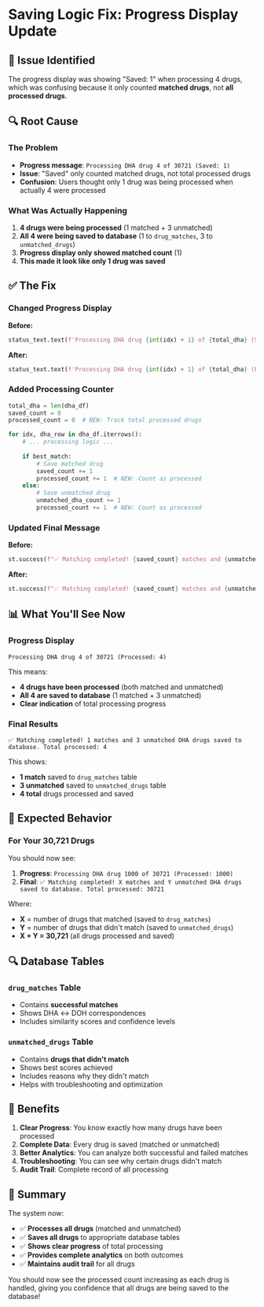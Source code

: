 # Saving Logic Fix: Progress Display Update

## 🚨 Issue Identified

The progress display was showing "Saved: 1" when processing 4 drugs, which was confusing because it only counted **matched drugs**, not **all processed drugs**.

## 🔍 Root Cause

### The Problem
- **Progress message**: `Processing DHA drug 4 of 30721 (Saved: 1)`
- **Issue**: "Saved" only counted matched drugs, not total processed drugs
- **Confusion**: Users thought only 1 drug was being processed when actually 4 were processed

### What Was Actually Happening
1. **4 drugs were being processed** (1 matched + 3 unmatched)
2. **All 4 were being saved to database** (1 to `drug_matches`, 3 to `unmatched_drugs`)
3. **Progress display only showed matched count** (1)
4. **This made it look like only 1 drug was saved**

## ✅ The Fix

### Changed Progress Display
**Before:**
```python
status_text.text(f'Processing DHA drug {int(idx) + 1} of {total_dha} (Saved: {saved_count})')
```

**After:**
```python
status_text.text(f'Processing DHA drug {int(idx) + 1} of {total_dha} (Processed: {processed_count})')
```

### Added Processing Counter
```python
total_dha = len(dha_df)
saved_count = 0
processed_count = 0  # NEW: Track total processed drugs

for idx, dha_row in dha_df.iterrows():
    # ... processing logic ...
    
    if best_match:
        # Save matched drug
        saved_count += 1
        processed_count += 1  # NEW: Count as processed
    else:
        # Save unmatched drug
        unmatched_dha_count += 1
        processed_count += 1  # NEW: Count as processed
```

### Updated Final Message
**Before:**
```python
st.success(f"✅ Matching completed! {saved_count} matches and {unmatched_dha_count} unmatched DHA drugs saved to database.")
```

**After:**
```python
st.success(f"✅ Matching completed! {saved_count} matches and {unmatched_dha_count} unmatched DHA drugs saved to database. Total processed: {processed_count}")
```

## 📊 What You'll See Now

### Progress Display
```
Processing DHA drug 4 of 30721 (Processed: 4)
```

This means:
- **4 drugs have been processed** (both matched and unmatched)
- **All 4 are saved to database** (1 matched + 3 unmatched)
- **Clear indication** of total processing progress

### Final Results
```
✅ Matching completed! 1 matches and 3 unmatched DHA drugs saved to database. Total processed: 4
```

This shows:
- **1 match** saved to `drug_matches` table
- **3 unmatched** saved to `unmatched_drugs` table
- **4 total** drugs processed and saved

## 🎯 Expected Behavior

### For Your 30,721 Drugs
You should now see:
1. **Progress**: `Processing DHA drug 1000 of 30721 (Processed: 1000)`
2. **Final**: `✅ Matching completed! X matches and Y unmatched DHA drugs saved to database. Total processed: 30721`

Where:
- **X** = number of drugs that matched (saved to `drug_matches`)
- **Y** = number of drugs that didn't match (saved to `unmatched_drugs`)
- **X + Y = 30,721** (all drugs processed and saved)

## 🔍 Database Tables

### `drug_matches` Table
- Contains **successful matches**
- Shows DHA ↔ DOH correspondences
- Includes similarity scores and confidence levels

### `unmatched_drugs` Table
- Contains **drugs that didn't match**
- Shows best scores achieved
- Includes reasons why they didn't match
- Helps with troubleshooting and optimization

## 🚀 Benefits

1. **Clear Progress**: You know exactly how many drugs have been processed
2. **Complete Data**: Every drug is saved (matched or unmatched)
3. **Better Analytics**: You can analyze both successful and failed matches
4. **Troubleshooting**: You can see why certain drugs didn't match
5. **Audit Trail**: Complete record of all processing

## 🎉 Summary

The system now:
- ✅ **Processes all drugs** (matched and unmatched)
- ✅ **Saves all drugs** to appropriate database tables
- ✅ **Shows clear progress** of total processing
- ✅ **Provides complete analytics** on both outcomes
- ✅ **Maintains audit trail** for all drugs

You should now see the processed count increasing as each drug is handled, giving you confidence that all drugs are being saved to the database! 